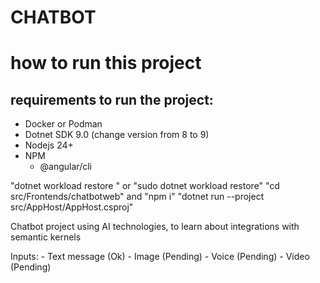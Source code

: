 # CHATBOT

# how to run this project

## requirements to run the project:
* Docker or Podman
* Dotnet SDK 9.0 (change version from 8 to 9)
* Nodejs 24+
* NPM
    * @angular/cli


 "dotnet workload restore " or "sudo dotnet workload restore"
 "cd src/Frontends/chatbotweb" and "npm i"
 "dotnet run --project src/AppHost/AppHost.csproj"

Chatbot project using AI technologies, to learn about integrations with semantic kernels

Inputs:
    - Text message (Ok)
    - Image (Pending)
    - Voice (Pending)
    - Video (Pending)
